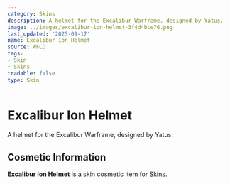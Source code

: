 ```yaml
---
category: Skins
description: A helmet for the Excalibur Warframe, designed by Yatus.
image: ../images/excalibur-ion-helmet-3f4d4bce76.png
last_updated: '2025-09-17'
name: Excalibur Ion Helmet
source: WFCD
tags:
- Skin
- Skins
tradable: false
type: Skin
---
```


# Excalibur Ion Helmet

A helmet for the Excalibur Warframe, designed by Yatus.

## Cosmetic Information

**Excalibur Ion Helmet** is a skin cosmetic item for Skins.

